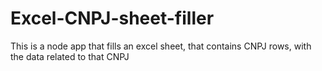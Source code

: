 # Excel-CNPJ-sheet-filler
This is a node app that fills an excel sheet, that contains CNPJ rows, with the data related to that CNPJ
